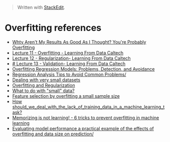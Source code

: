 
> Written with [StackEdit](https://stackedit.io/).
# Overfitting references

- [Whty Aren't My Results As Good As I Thought? You're Probably Overfitting](https://machinelearningmastery.com/arent-results-good-thought-youre-probably-overfitting/)
- [Lecture 11 - Overfitting - Learning From Data Caltech](https://www.youtube.com/watch?v=EQWr3GGCdzw&feature=youtu.be)
- [Lecture 12 - Regularization- Learning From Data Caltech](https://www.youtube.com/watch?v=I-VfYXzC5ro)
- [# Lecture 13 - Validation- Learning From Data Caltech](https://www.youtube.com/watch?v=o7zzaKd0Lkk&t=4590s)
- [Overfitting Regression Models: Problems, Detection, and Avoidance](https://statisticsbyjim.com/regression/overfitting-regression-models/)
- [Regression Analysis Tips to Avoid Common Problems/](https://statisticsbyjim.com/regression/regression-analysis-tips/)
- [Dealing with very small datasets](https://www.kaggle.com/rafjaa/dealing-with-very-small-datasets)
- [Overfitting and Regularization](https://bioinfo.iric.ca/overfitting-and-regularization/)
- [What to do with "small" data?](https://medium.com/rants-on-machine-learning/what-to-do-with-small-data-d253254d1a89)
- [Feature selection by overfitting a small sample size](https://datascience.stackexchange.com/questions/24710/feature-selection-by-overfitting-a-small-sample-size)
- [How should_we_deal_with_the_lack_of_training_data_in_a_machine_learning_task?](https://www.researchgate.net/post/How_should_we_deal_with_the_lack_of_training_data_in_a_machine_learning_task)
- [Memorizing is not learning! - 6 tricks to prevent overfitting in machine learning](https://hackernoon.com/memorizing-is-not-learning-6-tricks-to-prevent-overfitting-in-machine-learning-820b091dc42)
- [Evaluating model performance a practical example of the effects of overfitting and data size on prediction/](https://www.r-bloggers.com/evaluating-model-performance-a-practical-example-of-the-effects-of-overfitting-and-data-size-on-prediction/)
<!--stackedit_data:
eyJoaXN0b3J5IjpbLTQwNDg1NTQ5NiwtMTgyMDg1NDExM119
-->